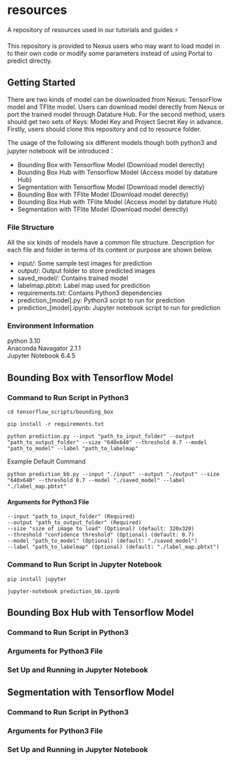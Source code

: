 # resources
A repository of resources used in our tutorials and guides ⚡️



<!-- INTRODUCTION -->
This repository is provided to Nexus users who may want to load model in to their own code or modify some parameters instead of using Portal to predict directly. 


<!-- GETTING STARTED -->
## Getting Started
There are two kinds of model can be downloaded from Nexus: TensorFlow model and TFlite model. Users can download model derectly from Nexus or port the trained model
through Datature Hub. For the second method, users should get two sets of Keys: Model Key and Project Secret Key in advance.
Firstly, users should clone this repository and cd to resource folder.

The usage of the following six different models though both python3 and jupyter notebook will be introduced：

* Bounding Box with Tensorflow Model (Download model derectly)
* Bounding Box Hub with Tensorflow Model (Access model by datature Hub)
* Segmentation with Tensorflow Model (Download model derectly)
* Bounding Box with TFlite Model (Download model derectly)
* Bounding Box Hub with TFlite Model (Access model by datature Hub)
* Segmentation with TFlite Model (Download model derectly)

### File Structure
All the six kinds of models have a common file structure.
Description for each file and folder in terms of its content or purpose are shown below.

- input/: Some sample test images for prediction
- output/: Output folder to store predicted images
- saved_model/: Contains trained model
- labelmap.pbtxt: Label map used for prediction
- requirements.txt: Contains Python3 dependencies
- prediction_[model].py: Python3 script to run for prediction
- prediction_[model].ipynb: Jupyter notebook script to run for prediction

### Environment Information
python 3.10<br>
Anaconda Navagator 2.1.1<br>
Jupyter Notebook 6.4.5<br>

<!-- Predict with Different Model -->
## Bounding Box with Tensorflow Model
### Command to Run Script in Python3
```
cd tensorflow_scripts/bounding_box
```

```
pip install -r requirements.txt
```

```
python prediction.py --input "path_to_input_folder" --output "path_to_output_folder" --size "640x640" --threshold 0.7 --model "path_to_model" --label "path_to_labelmap"
```

Example Default Command
```
python prediction_bb.py --input "./input" --output "./output" --size "640x640" --threshold 0.7 --model "./saved_model" --label "./label_map.pbtxt"
```

#### Arguments for Python3 File
```
--input "path_to_input_folder" (Required)
--output "path_to_output_folder" (Required)
--size "size of image to load" (Optional) (default: 320x320)
--threshold "confidence threshold" (Optional) (default: 0.7)
--model "path_to_model" (Optional) (default: "./saved_model")
--label "path_to_labelmap" (Optional) (default: "./label_map.pbtxt")
```
### Command to Run Script in Jupyter Notebook
```
pip install jupyter
```
```
jupyter-notebook prediction_bb.ipynb
```



## Bounding Box Hub with Tensorflow Model
### Command to Run Script in Python3

### Arguments for Python3 File

### Set Up and Running in Jupyter Notebook





## Segmentation with Tensorflow Model
### Command to Run Script in Python3

### Arguments for Python3 File

### Set Up and Running in Jupyter Notebook












<!-- MARKDOWN LINKS & IMAGES -->

